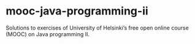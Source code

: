 # mooc-java-programming-ii
Solutions to exercises of University of Helsinki’s free open online course (MOOC) on Java programming II.
